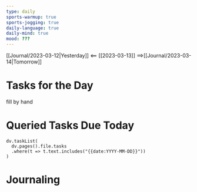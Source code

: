 ```yaml
---
type: daily
sports-warmup: true
sports-jogging: true
daily-language: true
daily-mind: true
mood: ???
---
```


[[Journal/2023-03-12|Yesterday]] <== [[2023-03-13]] ==>[[Journal/2023-03-14|Tomorrow]]


# Tasks for the Day

fill by hand


# Queried Tasks Due Today

```dataviewjs
dv.taskList(
  dv.pages().file.tasks
  .where(t => t.text.includes("{{date:YYYY-MM-DD}}"))
)
```



# Journaling

